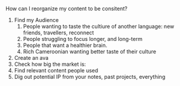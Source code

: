 How can I reorganize my content to be consitent? 

1. Find my Audience
	1. People wanting to taste the cultiure of another language: new friends, travellers, reconnect
	2. People struggling to focus longer, and long-term
	3.  People that want a healthier brain. 
	4. Rich Cameroonian wanting better taste of their culture
2. Create an ava
3. Check how big the market is: 
3. Find relevant content people used
4. Dig out potential IP from your notes, past projects, everything